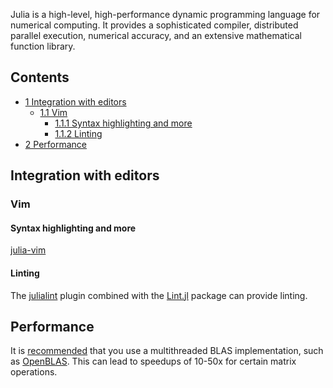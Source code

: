 Julia is a high-level, high-performance dynamic programming language for numerical computing. It provides a sophisticated compiler, distributed parallel execution, numerical accuracy, and an extensive mathematical function library.

## Contents

*   [1 Integration with editors](#Integration_with_editors)
    *   [1.1 Vim](#Vim)
        *   [1.1.1 Syntax highlighting and more](#Syntax_highlighting_and_more)
        *   [1.1.2 Linting](#Linting)
*   [2 Performance](#Performance)

## Integration with editors

### Vim

#### Syntax highlighting and more

[julia-vim](https://github.com/JuliaEditorSupport/julia-vim)

#### Linting

The [julialint](https://github.com/zyedidia/julialint.vim) plugin combined with the [Lint.jl](https://github.com/tonyhffong/Lint.jl) package can provide linting.

## Performance

It is [recommended](https://discourse.julialang.org/t/multithreaded-libraries/) that you use a multithreaded BLAS implementation, such as [OpenBLAS](https://aur.archlinux.org/packages/openblas/). This can lead to speedups of 10-50x for certain matrix operations.